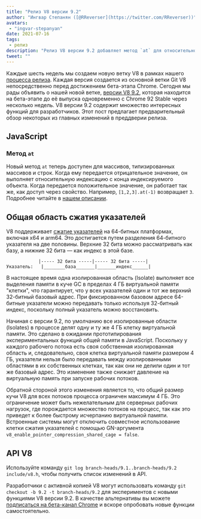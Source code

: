```yaml
---
title: "Релиз V8 версии 9.2"
author: "Ингвар Степанян ([@RReverser](https://twitter.com/RReverser))"
avatars:
 - "ingvar-stepanyan"
date: 2021-07-16
tags:
 - релиз
description: "Релиз V8 версии 9.2 добавляет метод `at` для относительной индексации и улучшения компрессии указателей."
tweet: ""
---
```

Каждые шесть недель мы создаем новую ветку V8 в рамках нашего [процесса релиза](https://v8.dev/docs/release-process). Каждая версия создается из основной ветки Git V8 непосредственно перед достижением бета-этапа Chrome. Сегодня мы рады объявить о нашей новой ветке, [версии V8 9.2](https://chromium.googlesource.com/v8/v8.git/+log/branch-heads/9.2), которая находится на бета-этапе до её выпуска одновременно с Chrome 92 Stable через несколько недель. V8 версии 9.2 содержит множество интересных функций для разработчиков. Этот пост предлагает предварительный обзор некоторых из главных изменений в преддверии релиза.

<!--truncate-->
## JavaScript

### Метод `at`

Новый метод `at` теперь доступен для массивов, типизированных массивов и строк. Когда ему передается отрицательное значение, он выполняет относительную индексацию с конца индексируемого объекта. Когда передается положительное значение, он работает так же, как доступ через свойство. Например, `[1,2,3].at(-1)` возвращает `3`. Подробнее читайте в [нашем описании](https://v8.dev/features/at-method).

## Общая область сжатия указателей

V8 поддерживает [сжатие указателей](https://v8.dev/blog/pointer-compression) на 64-битных платформах, включая x64 и arm64. Это достигается путем разделения 64-битного указателя на две половины. Верхние 32 бита можно рассматривать как базу, а нижние 32 бита — как индекс в этой базе.

```
            |----- 32 бита -----|----- 32 бита -----|
Указатель:   |________база_______|_______индекс______|
```

В настоящее время одна изолированная область (Isolate) выполняет все выделения памяти в куче GC в пределах 4 ГБ виртуальной памяти "клетки", что гарантирует, что у всех указателей один и тот же верхний 32-битный базовый адрес. При фиксированном базовом адресе 64-битные указатели можно передавать только используя 32-битный индекс, поскольку полный указатель можно восстановить.

Начиная с версии 9.2, по умолчанию все изолированные области (Isolates) в процессе делят одну и ту же 4 ГБ клетку виртуальной памяти. Это сделано в ожидании прототипирования экспериментальных функций общей памяти в JavaScript. Поскольку у каждого рабочего потока есть своя собственная изолированная область и, следовательно, своя клетка виртуальной памяти размером 4 ГБ, указатели нельзя было передавать между изолированными областями в их собственных клетках, так как они не делили один и тот же базовый адрес. Это изменение также снижает давление на виртуальную память при запуске рабочих потоков.

Обратной стороной этого изменения является то, что общий размер кучи V8 для всех потоков процесса ограничен максимум 4 ГБ. Это ограничение может быть нежелательным для серверных рабочих нагрузок, где порождается множество потоков на процесс, так как это приведет к более быстрому исчерпанию виртуальной памяти. Встроенные системы могут отключить совместное использование клетки сжатия указателей с помощью GN-аргумента `v8_enable_pointer_compression_shared_cage = false`.

## API V8

Используйте команду `git log branch-heads/9.1..branch-heads/9.2 include/v8.h`, чтобы получить список изменений в API.

Разработчики с активной копией V8 могут использовать команду `git checkout -b 9.2 -t branch-heads/9.2` для экспериментов с новыми функциями V8 версии 9.2. В качестве альтернативы вы можете [подписаться на бета-канал Chrome](https://www.google.com/chrome/browser/beta.html) и вскоре опробовать новые функции самостоятельно.
